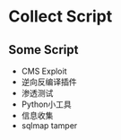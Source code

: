 # Collect Script
## Some Script
- CMS Exploit
- 逆向反编译插件
- 渗透测试
- Python小工具
- 信息收集
- sqlmap tamper


    


    
